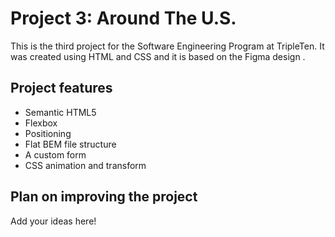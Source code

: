 # Project 3: Around The U.S.

This is the third project for the Software Engineering Program at TripleTen. It was created using HTML and CSS and it is based on the Figma design .

## Project features

- Semantic HTML5
- Flexbox
- Positioning
- Flat BEM file structure
- A custom form
- CSS animation and transform

## Plan on improving the project

Add your ideas here!